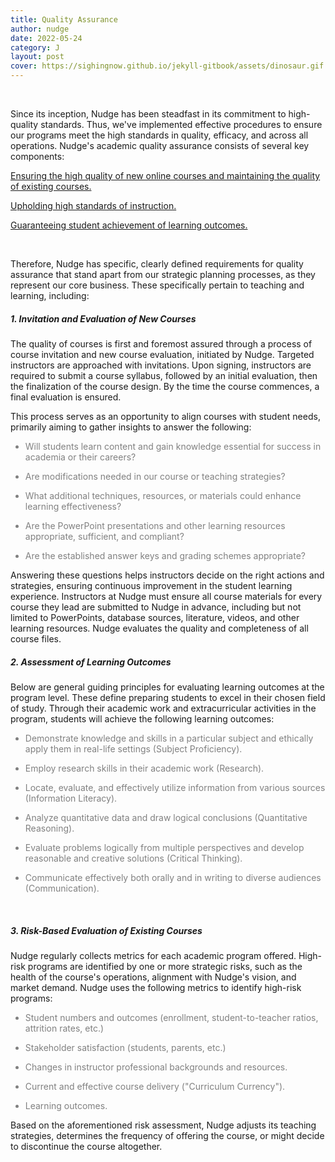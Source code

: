 ```yaml
---
title: Quality Assurance
author: nudge
date: 2022-05-24
category: J
layout: post
cover: https://sighingnow.github.io/jekyll-gitbook/assets/dinosaur.gif
---
```


<br>

Since its inception, Nudge has been steadfast in its commitment to high-quality standards. Thus, we've implemented effective procedures to ensure our programs meet the high standards in quality, efficacy, and across all operations.
Nudge's academic quality assurance consists of several key components:

<u>Ensuring the high quality of new online courses and maintaining the quality of existing courses.</u>

<u>Upholding high standards of instruction.</u>

<u>Guaranteeing student achievement of learning outcomes.</u>

<br>

Therefore, Nudge has specific, clearly defined requirements for quality assurance that stand apart from our strategic planning processes, as they represent our core business. These specifically pertain to teaching and learning, including:
<br>

##### 1.	Invitation and Evaluation of New Courses
The quality of courses is first and foremost assured through a process of course invitation and new course evaluation, initiated by Nudge. Targeted instructors are approached with invitations. Upon signing, instructors are required to submit a course syllabus, followed by an initial evaluation, then the finalization of the course design. By the time the course commences, a final evaluation is ensured.

This process serves as an opportunity to align courses with student needs, primarily aiming to gather insights to answer the following:

<font color="grey">

- Will students learn content and gain knowledge essential for success in academia or their careers?

- Are modifications needed in our course or teaching strategies?

- What additional techniques, resources, or materials could enhance learning effectiveness?

- Are the PowerPoint presentations and other learning resources appropriate, sufficient, and compliant?

- Are the established answer keys and grading schemes appropriate?

</font>


Answering these questions helps instructors decide on the right actions and strategies, ensuring continuous improvement in the student learning experience. Instructors at Nudge must ensure all course materials for every course they lead are submitted to Nudge in advance, including but not limited to PowerPoints, database sources, literature, videos, and other learning resources. Nudge evaluates the quality and completeness of all course files.
<br>

##### 2.	Assessment of Learning Outcomes
Below are general guiding principles for evaluating learning outcomes at the program level. These define preparing students to excel in their chosen field of study. Through their academic work and extracurricular activities in the program, students will achieve the following learning outcomes:

<font color="grey">

- Demonstrate knowledge and skills in a particular subject and ethically apply them in real-life settings (Subject Proficiency).

- Employ research skills in their academic work (Research).

- Locate, evaluate, and effectively utilize information from various sources (Information Literacy).

- Analyze quantitative data and draw logical conclusions (Quantitative Reasoning).

- Evaluate problems logically from multiple perspectives and develop reasonable and creative solutions (Critical Thinking).

- Communicate effectively both orally and in writing to diverse audiences (Communication).

</font>
<br>

##### 3.	Risk-Based Evaluation of Existing Courses
Nudge regularly collects metrics for each academic program offered. High-risk programs are identified by one or more strategic risks, such as the health of the course's operations, alignment with Nudge's vision, and market demand. Nudge uses the following metrics to identify high-risk programs:

<font color="grey">

- Student numbers and outcomes (enrollment, student-to-teacher ratios, attrition rates, etc.)

- Stakeholder satisfaction (students, parents, etc.)

- Changes in instructor professional backgrounds and resources.

- Current and effective course delivery ("Curriculum Currency").

- Learning outcomes.

</font>

Based on the aforementioned risk assessment, Nudge adjusts its teaching strategies, determines the frequency of offering the course, or might decide to discontinue the course altogether.
 
<br>
<br>
